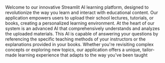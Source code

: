 Welcome to our innovative Streamlit AI learning platform, designed to revolutionize the way you learn and interact with educational content. Our application empowers users to upload their school lectures, tutorials, or books, creating a personalized learning environment. At the heart of our system is an advanced AI that comprehensively understands and analyzes the uploaded materials. This AI is capable of answering your questions by referencing the specific teaching methods of your instructors or the explanations provided in your books. Whether you're revisiting complex concepts or exploring new topics, our application offers a unique, tailor-made learning experience that adapts to the way you've been taught
